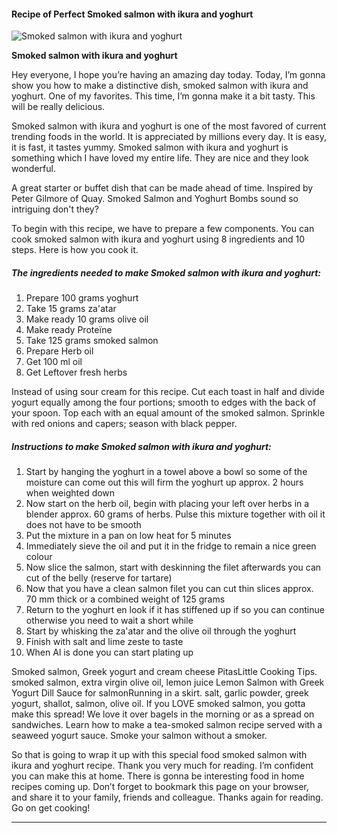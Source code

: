             

#### Recipe of Perfect Smoked salmon with ikura and yoghurt

![Smoked salmon with ikura and yoghurt](https://img-global.cpcdn.com/recipes/0a60cf2ee28ed362/751x532cq70/smoked-salmon-with-ikura-and-yoghurt-recipe-main-photo.jpg)

**Smoked salmon with ikura and yoghurt**

Hey everyone, I hope you’re having an amazing day today. Today, I’m gonna show you how to make a distinctive dish, smoked salmon with ikura and yoghurt. One of my favorites. This time, I’m gonna make it a bit tasty. This will be really delicious.

Smoked salmon with ikura and yoghurt is one of the most favored of current trending foods in the world. It is appreciated by millions every day. It is easy, it is fast, it tastes yummy. Smoked salmon with ikura and yoghurt is something which I have loved my entire life. They are nice and they look wonderful.

A great starter or buffet dish that can be made ahead of time. Inspired by Peter Gilmore of Quay. Smoked Salmon and Yoghurt Bombs sound so intriguing don't they?

To begin with this recipe, we have to prepare a few components. You can cook smoked salmon with ikura and yoghurt using 8 ingredients and 10 steps. Here is how you cook it.

##### The ingredients needed to make Smoked salmon with ikura and yoghurt:

1.  Prepare 100 grams yoghurt
2.  Take 15 grams za'atar
3.  Make ready 10 grams olive oil
4.  Make ready Proteïne
5.  Take 125 grams smoked salmon
6.  Prepare Herb oil
7.  Get 100 ml oil
8.  Get Leftover fresh herbs

Instead of using sour cream for this recipe. Cut each toast in half and divide yogurt equally among the four portions; smooth to edges with the back of your spoon. Top each with an equal amount of the smoked salmon. Sprinkle with red onions and capers; season with black pepper.

##### Instructions to make Smoked salmon with ikura and yoghurt:

1.  Start by hanging the yoghurt in a towel above a bowl so some of the moisture can come out this will firm the yoghurt up approx. 2 hours when weighted down
2.  Now start on the herb oil, begin with placing your left over herbs in a blender approx. 60 grams of herbs. Pulse this mixture together with oil it does not have to be smooth
3.  Put the mixture in a pan on low heat for 5 minutes
4.  Immediately sieve the oil and put it in the fridge to remain a nice green colour
5.  Now slice the salmon, start with deskinning the filet afterwards you can cut of the belly (reserve for tartare)
6.  Now that you have a clean salmon filet you can cut thin slices approx. 70 mm thick or a combined weight of 125 grams
7.  Return to the yoghurt en look if it has stiffened up if so you can continue otherwise you need to wait a short while
8.  Start by whisking the za'atar and the olive oil through the yoghurt
9.  Finish with salt and lime zeste to taste
10.  When Al is done you can start plating up

Smoked salmon, Greek yogurt and cream cheese PitasLittle Cooking Tips. smoked salmon, extra virgin olive oil, lemon juice Lemon Salmon with Greek Yogurt Dill Sauce for salmonRunning in a skirt. salt, garlic powder, greek yogurt, shallot, salmon, olive oil. If you LOVE smoked salmon, you gotta make this spread! We love it over bagels in the morning or as a spread on sandwiches. Learn how to make a tea-smoked salmon recipe served with a seaweed yogurt sauce. Smoke your salmon without a smoker.

So that is going to wrap it up with this special food smoked salmon with ikura and yoghurt recipe. Thank you very much for reading. I’m confident you can make this at home. There is gonna be interesting food in home recipes coming up. Don’t forget to bookmark this page on your browser, and share it to your family, friends and colleague. Thanks again for reading. Go on get cooking!

* * *